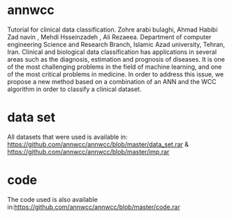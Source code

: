 # annwcc
Tutorial for clinical data classification. Zohre arabi bulaghi, Ahmad Habibi Zad navin , Mehdi Hsseinzadeh , Ali Rezaeea. Department of computer engineering Science and Research Branch, Islamic Azad university, Tehran, Iran. Clinical and biological data classification has applications in several areas such as the diagnosis, estimation and prognosis of diseases. It is one of the most challenging problems in the field of machine learning, and one of the most critical problems in medicine. In order to address this issue, we propose a new method based on a combination of an ANN and the WCC algorithm in order to classify a clinical dataset.




# data set
All datasets that were used is available in: https://github.com/annwcc/annwcc/blob/master/data_set.rar & https://github.com/annwcc/annwcc/blob/master/imp.rar 


# code
The code used is also available in:https://github.com/annwcc/annwcc/blob/master/code.rar
